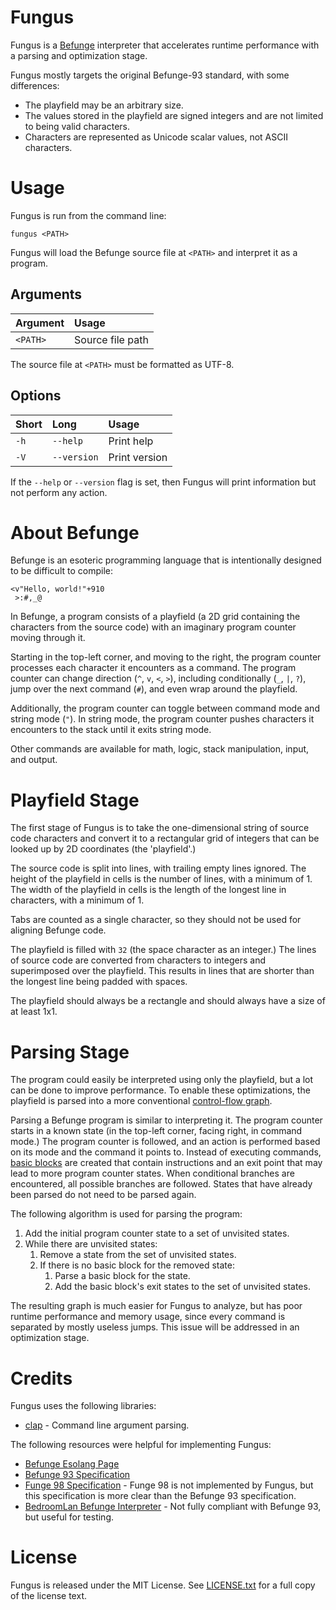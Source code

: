 # Fungus
Fungus is a [Befunge](https://esolangs.org/wiki/Befunge) interpreter that
accelerates runtime performance with a parsing and optimization stage.

Fungus mostly targets the original Befunge-93 standard, with some differences:
* The playfield may be an arbitrary size.
* The values stored in the playfield are signed integers and are not limited to
being valid characters.
* Characters are represented as Unicode scalar values, not ASCII characters.
<!--* Potentially self-modifying code is not allowed.-->

# Usage
Fungus is run from the command line:
```shell
fungus <PATH>
```

Fungus will load the Befunge source file at `<PATH>` and interpret it as a
program.

## Arguments
| Argument | Usage            |
| :------- | :--------------- |
| `<PATH>` | Source file path |

The source file at `<PATH>` must be formatted as UTF-8.

## Options
| Short | Long        | Usage         |
| :---- | :---------- | :------------ |
| `-h`  | `--help`    | Print help    |
| `-V`  | `--version` | Print version |

If the `--help` or `--version` flag is set, then Fungus will print information
but not perform any action.

# About Befunge
Befunge is an esoteric programming language that is intentionally designed to
be difficult to compile:
```befunge
<v"Hello, world!"+910
 >:#,_@
```

In Befunge, a program consists of a playfield
(a 2D grid containing the characters from the source code) with an imaginary
program counter moving through it.

Starting in the top-left corner, and moving to the right, the program counter
processes each character it encounters as a command. The program counter can
change direction (`^`, `v`, `<`, `>`), including conditionally (`_`, `|`, `?`),
jump over the next command (`#`), and even wrap around the playfield.

Additionally, the program counter can toggle between command mode and string
mode (`"`). In string mode, the program counter pushes characters it encounters
to the stack until it exits string mode.

Other commands are available for math, logic, stack manipulation, input, and
output.

# Playfield Stage
The first stage of Fungus is to take the one-dimensional string of source code
characters and convert it to a rectangular grid of integers that can be looked
up by 2D coordinates (the 'playfield'.)

The source code is split into lines, with trailing empty lines ignored. The
height of the playfield in cells is the number of lines, with a minimum of 1.
The width of the playfield in cells is the length of the longest line in
characters, with a minimum of 1.

Tabs are counted as a single character, so they should not be used for aligning
Befunge code.

The playfield is filled with `32` (the space character as an integer.) The
lines of source code are converted from characters to integers and superimposed
over the playfield. This results in lines that are shorter than the longest
line being padded with spaces.

The playfield should always be a rectangle and should always have a size of at
least 1x1.

# Parsing Stage
The program could easily be interpreted using only the playfield, but a lot can
be done to improve performance. To enable these optimizations, the playfield is
parsed into a more conventional
[control-flow graph](https://en.wikipedia.org/wiki/Control-flow_graph).

Parsing a Befunge program is similar to interpreting it. The program counter
starts in a known state
(in the top-left corner, facing right, in command mode.) The program counter is
followed, and an action is performed based on its mode and the command it
points to. Instead of executing commands,
[basic blocks](https://en.wikipedia.org/wiki/Basic_block) are created that
contain instructions and an exit point that may lead to more program counter
states. When conditional branches are encountered, all possible branches are
followed. States that have already been parsed do not need to be parsed again.

The following algorithm is used for parsing the program:
1. Add the initial program counter state to a set of unvisited states.
2. While there are unvisited states:
   1. Remove a state from the set of unvisited states.
   2. If there is no basic block for the removed state:
      1. Parse a basic block for the state.
      2. Add the basic block's exit states to the set of unvisited states.

The resulting graph is much easier for Fungus to analyze, but has poor
runtime performance and memory usage, since every command is separated by
mostly useless jumps. This issue will be addressed in an optimization stage.
<!-- TODO: Change previous sentence to present tense. -->

<!--
# Optimization Stage
After the graph has been parsed, multiple techniques are used to reduce its
complexity and improve its eventual runtime performance:
* Basic block merging - If a basic block's only entry point is an unconditional
jump from another basic block, it can be deleted and have its instructions and
exit appended to its predecessor.
* [Peephole optimization](https://en.wikipedia.org/wiki/Peephole_optimization)
\- Small windows of instructions (currently 2 or 3) are matched against
patterns to be replaced with more optimal instructions that produce the same
effect.
* Branch optimization - If a constant is pushed before an if branch, or if the
branch has equal branches, the condition can be popped and the branch can be
replaced with an unconditional jump. If a not instruction appears before an if
branch, the not instruction can be deleted and the branches can be swapped.
* [Jump threading](https://en.wikipedia.org/wiki/Jump_threading) - Basic block
exits that lead directly to an unconditional jump can be replaced with the
jump's target.
* [Dead code elimination](https://en.wikipedia.org/wiki/Dead_code_elimination)
\- Starting at the main entry point. Any basic blocks that are not reachable
are deleted.

An optimization may not produce ideal results immediately, but may help with
other optimizations. To produce a highly optimized program, the optimizations
are run in a loop until no more changes can be made.

It is important that these optimizations never change any of the program's
defined behaviors.

# The Hard Part
Compiling a program hits a roadblock when it comes to the nasty `g` command,
and the even nastier `p` command. These commands get and put characters to and
from the playfield. This means that Befunge programs can not only read their
own source code, but modify themselves at runtime.

Thanks to peephole optimization, some `g` and `p` commands can be associated
with constant positions. If only constant positions are used and the program
can never modify itself, then the commands can be simplified to accessing
static variables and the playfield can be discarded. This optimization has not
been implemented.

During compilation, it is possible to keep track of which positions in the
playfield may be executed as code, and which can never be reached. If a `p`
command writes to an arbitrary position, or a constant position in the code,
then the program may be self-modifying.

If a `p` command is self-modifying, then the program will need to be recompiled
after the write, with the entry point after the command. This is unimplemented,
so an error for self-modifying code is thrown instead.

This analysis depends on the optimization stage, so it should be a separate
stage after optimization.
-->

# Credits
Fungus uses the following libraries:
* [clap](https://crates.io/crates/clap) - Command line argument parsing.

The following resources were helpful for implementing Fungus:
* [Befunge Esolang Page](https://esolangs.org/wiki/Befunge)
* [Befunge 93 Specification](https://catseye.tc/view/Befunge-93/doc/Befunge-93.markdown)
* [Funge 98 Specification](https://catseye.tc/view/Funge-98/doc/funge98.markdown)
\- Funge 98 is not implemented by Fungus, but this specification is more clear
than the Befunge 93 specification.
* [BedroomLan Befunge Interpreter](https://www.bedroomlan.org/tools/befunge-playground/)
\- Not fully compliant with Befunge 93, but useful for testing.

# License
Fungus is released under the MIT License. See [LICENSE.txt](/LICENSE.txt) for a
full copy of the license text.

